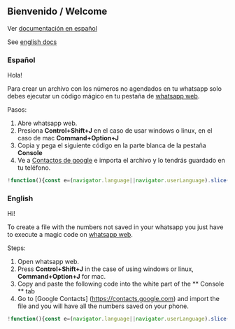 ## Bienvenido / Welcome

Ver [documentación en español](https://nicocedron.github.io/whatsapp-save-numbers#español)

See [english docs](https://nicocedron.github.io/whatsapp-save-numbers#english)


### Español

Hola!

Para crear un archivo con los números no agendados en tu whatsapp solo debes ejecutar un código mágico en tu pestaña de [whatsapp web](https://web.whatsapp.com).

Pasos:

1. Abre whatsapp web.
2. Presiona **Control+Shift+J** en el caso de usar windows o linux, en el caso de mac **Command+Option+J**
3. Copia y pega el siguiente código en la parte blanca de la pestaña **Console**
4. Ve a [Contactos de google](https://contacts.google.com) e importa el archivo y lo tendrás guardado en tu teléfono.


```javascript
!function(){const e=(navigator.language||navigator.userLanguage).slice(0,2),n={es:{firstMessage:"Prefijo para sus contactos, Por ejemplo: Cliente",initialNumbers:function(e){return`Numero inicial de los contactos?\nPara los nombres, por ejemplo: ${e} 1000...1001...1002...etc`}},en:{firstMessage:"Prefix for your contacts, For example: Client",initialNumbers:function(e){return`Initial counter?\nPara los nombres, It is to list the names, for example: ${e} 1000...1001...1002...etc`}}}["es"!=e&&"en"==e?"es":e];function i(e){t.forEach(function(n){var i;o.push(`${s} ${i=e,i.toString().padStart(5,"0")},,,,,,,,,,,,,,,,,,,,,,,,,,,,* myContacts,Mobile,${n}`),e++}),function(e,n){var i=new Blob([n],{type:"text/csv"});if(window.navigator.msSaveOrOpenBlob)window.navigator.msSaveBlob(i,e);else{var o=window.document.createElement("a");o.href=window.URL.createObjectURL(i),o.download=e,document.body.appendChild(o),o.click(),document.body.removeChild(o)}}("clients.csv",o.join("\n"))}var o=["Name,Given Name,Additional Name,Family Name,Yomi Name,Given Name Yomi,Additional Name Yomi,Family Name Yomi,Name Prefix,Name Suffix,Initials,Nickname,Short Name,Maiden Name,Birthday,Gender,Location,Billing Information,Directory Server,Mileage,Occupation,Hobby,Sensitivity,Priority,Subject,Notes,Language,Photo,Group Membership,Phone 1 - Type,Phone 1 - Value"],t=[],a=document.querySelector("#pane-side"),r=a.clientHeight,l=0,c=null,s=prompt(n.firstMessage),m=prompt(n.initialNumbers(s)),u=null;c=setInterval(function(){a.scrollTo(0,r*l),a.scrollHeight-r<=r*l?(clearInterval(c),setTimeout(function(){clearInterval(u),i(m)},1e3)):l++},500),u=setInterval(function(){document.querySelectorAll("._3NWy8 ._19RFN").forEach(function(e){var n=e.innerHTML;-1==t.indexOf(n)&&"+"==n[0]&&t.push(e.innerHTML)})},10)}();
```

### English

Hi!

To create a file with the numbers not saved in your whatsapp you just have to execute a magic code on [whatsapp web](https://web.whatsapp.com).

Steps:

1. Open whatsapp web.
2. Press **Control+Shift+J** in the case of using windows or linux, **Command+Option+J** for mac.
3. Copy and paste the following code into the white part of the ** Console ** tab
4. Go to [Google Contacts] (https://contacts.google.com) and import the file and you will have all the numbers saved on your phone.


```javascript
!function(){const e=(navigator.language||navigator.userLanguage).slice(0,2),n={es:{firstMessage:"Prefijo para sus contactos, Por ejemplo: Cliente",initialNumbers:function(e){return`Numero inicial de los contactos?\nPara los nombres, por ejemplo: ${e} 1000...1001...1002...etc`}},en:{firstMessage:"Prefix for your contacts, For example: Client",initialNumbers:function(e){return`Initial counter?\nPara los nombres, It is to list the names, for example: ${e} 1000...1001...1002...etc`}}}["es"!=e&&"en"==e?"es":e];function i(e){t.forEach(function(n){var i;o.push(`${s} ${i=e,i.toString().padStart(5,"0")},,,,,,,,,,,,,,,,,,,,,,,,,,,,* myContacts,Mobile,${n}`),e++}),function(e,n){var i=new Blob([n],{type:"text/csv"});if(window.navigator.msSaveOrOpenBlob)window.navigator.msSaveBlob(i,e);else{var o=window.document.createElement("a");o.href=window.URL.createObjectURL(i),o.download=e,document.body.appendChild(o),o.click(),document.body.removeChild(o)}}("clients.csv",o.join("\n"))}var o=["Name,Given Name,Additional Name,Family Name,Yomi Name,Given Name Yomi,Additional Name Yomi,Family Name Yomi,Name Prefix,Name Suffix,Initials,Nickname,Short Name,Maiden Name,Birthday,Gender,Location,Billing Information,Directory Server,Mileage,Occupation,Hobby,Sensitivity,Priority,Subject,Notes,Language,Photo,Group Membership,Phone 1 - Type,Phone 1 - Value"],t=[],a=document.querySelector("#pane-side"),r=a.clientHeight,l=0,c=null,s=prompt(n.firstMessage),m=prompt(n.initialNumbers(s)),u=null;c=setInterval(function(){a.scrollTo(0,r*l),a.scrollHeight-r<=r*l?(clearInterval(c),setTimeout(function(){clearInterval(u),i(m)},1e3)):l++},500),u=setInterval(function(){document.querySelectorAll("._3NWy8 ._19RFN").forEach(function(e){var n=e.innerHTML;-1==t.indexOf(n)&&"+"==n[0]&&t.push(e.innerHTML)})},10)}();
```
